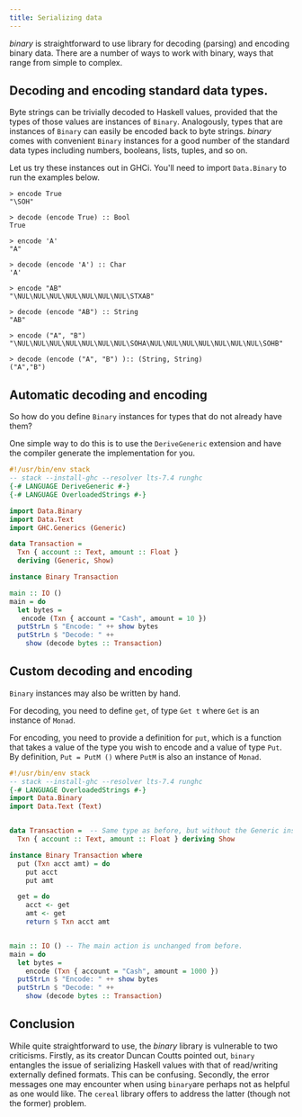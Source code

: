 ```yaml
---
title: Serializing data
---
```


*binary* is straightforward to use library for decoding (parsing)
and encoding binary data. There are a number of ways to work with
binary, ways that range from simple to complex.


## Decoding and encoding standard data types.

Byte strings can be trivially decoded to Haskell values, provided that the types of those values are instances of `Binary`. Analogously, types that are instances of `Binary` can easily be encoded back to byte strings. *binary* comes with convenient `Binary` instances for a good number of the standard data types including numbers, booleans, lists, tuples, and so on.

Let us try these instances out in GHCi. You'll need to import
`Data.Binary` to run the examples below.

```
> encode True
"\SOH"

> decode (encode True) :: Bool
True

> encode 'A'
"A"

> decode (encode 'A') :: Char
'A'

> encode "AB"
"\NUL\NUL\NUL\NUL\NUL\NUL\NUL\STXAB"

> decode (encode "AB") :: String
"AB"

> encode ("A", "B")
"\NUL\NUL\NUL\NUL\NUL\NUL\NUL\SOHA\NUL\NUL\NUL\NUL\NUL\NUL\NUL\SOHB"

> decode (encode ("A", "B") ):: (String, String)
("A","B")
```

## Automatic decoding and encoding

So how do you define `Binary` instances for types that do not already have them?

One simple way to do this is to use the `DeriveGeneric` extension
and have the compiler generate the implementation for you.

```haskell
#!/usr/bin/env stack
-- stack --install-ghc --resolver lts-7.4 runghc
{-# LANGUAGE DeriveGeneric #-}
{-# LANGUAGE OverloadedStrings #-}

import Data.Binary
import Data.Text
import GHC.Generics (Generic)

data Transaction =
  Txn { account :: Text, amount :: Float }
  deriving (Generic, Show)

instance Binary Transaction

main :: IO ()
main = do
  let bytes =
   encode (Txn { account = "Cash", amount = 10 })
  putStrLn $ "Encode: " ++ show bytes
  putStrLn $ "Decode: " ++
    show (decode bytes :: Transaction)
```

## Custom decoding and encoding

`Binary` instances may also be written by hand.

For decoding, you need to define `get`, of type `Get t` where `Get` is an instance of `Monad`.

For encoding, you need to provide a definition for `put`, which is a function that takes a value of the type you wish to encode and a value of type `Put`. By definition, `Put = PutM ()`
where `PutM` is also an instance of `Monad`.

```haskell
#!/usr/bin/env stack
-- stack --install-ghc --resolver lts-7.4 runghc
{-# LANGUAGE OverloadedStrings #-}
import Data.Binary
import Data.Text (Text)


data Transaction =  -- Same type as before, but without the Generic instance.
  Txn { account :: Text, amount :: Float } deriving Show

instance Binary Transaction where
  put (Txn acct amt) = do
    put acct
    put amt

  get = do
    acct <- get
    amt <- get
    return $ Txn acct amt


main :: IO () -- The main action is unchanged from before.
main = do
  let bytes =
    encode (Txn { account = "Cash", amount = 1000 })
  putStrLn $ "Encode: " ++ show bytes
  putStrLn $ "Decode: " ++
    show (decode bytes :: Transaction)
```


## Conclusion

While quite straightforward to use, the *binary* library is vulnerable to two criticisms. Firstly, as its creator Duncan Coutts pointed out, `binary` entangles the issue of serializing Haskell values with that of read/writing externally defined formats. This can be confusing. Secondly, the error messages one may encounter when using `binary`are perhaps not as helpful as one would like. The `cereal` library offers to address the latter (though not the former) problem.
